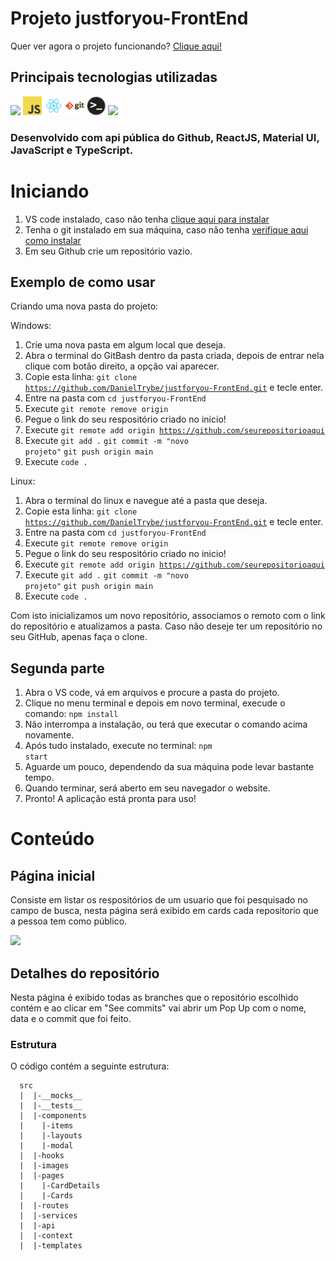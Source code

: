 # Projeto justforyou-FrontEnd

Quer ver agora o projeto funcionando? <a href="https://danieltrybe.github.io/justforyou-FrontEnd/" target="_blank">Clique aqui!</a>

## Principais tecnologias utilizadas

<code><img height="30" src="https://bognarjunior.files.wordpress.com/2018/09/typescript.png"></code>
<code><img height="30" src="https://raw.githubusercontent.com/github/explore/80688e429a7d4ef2fca1e82350fe8e3517d3494d/topics/javascript/javascript.png"></code>
<code><img height="30" src="https://raw.githubusercontent.com/github/explore/80688e429a7d4ef2fca1e82350fe8e3517d3494d/topics/react/react.png"></code>
<code><img height="30" src="https://raw.githubusercontent.com/github/explore/80688e429a7d4ef2fca1e82350fe8e3517d3494d/topics/git/git.png"></code>
<code><img height="30" src="https://raw.githubusercontent.com/github/explore/80688e429a7d4ef2fca1e82350fe8e3517d3494d/topics/terminal/terminal.png"></code>
<code><img height="30" src="https://v4.mui.com/static/logo.png"></code>

### Desenvolvido com api pública do Github, ReactJS, Material UI, JavaScript e TypeScript.

# Iniciando

1. VS code instalado, caso não tenha <a href="https://code.visualstudio.com/download">clique aqui para instalar</a>
2. Tenha o git instalado em sua máquina, caso não tenha <a href="https://git-scm.com/book/en/v2/Getting-Started-Installing-Git">verifique aqui como instalar</a>
3. Em seu Github crie um repositório vazio.

## Exemplo de como usar

Criando uma nova pasta do projeto:

Windows:

1. Crie uma nova pasta em algum local que deseja.
2. Abra o terminal do GitBash dentro da pasta criada, depois de entrar nela clique com botão direito, a opção vai aparecer.
3. Copie esta linha: <code>git clone https://github.com/DanielTrybe/justforyou-FrontEnd.git</code> e tecle enter.
4. Entre na pasta com <code>cd justforyou-FrontEnd</code>
5. Execute <code>git remote remove origin</code>
6. Pegue o link do seu respositório criado no inicio!
7. Execute <code>git remote add origin https://github.com/seurepositorioaqui</code>
8. Execute <code>git add .</code> <code>git commit -m "novo projeto"</code> <code>git push origin main</code>
9. Execute <code>code .</code>

Linux:

1. Abra o terminal do linux e navegue até a pasta que deseja.
2. Copie esta linha: <code>git clone https://github.com/DanielTrybe/justforyou-FrontEnd.git</code> e tecle enter.
3. Entre na pasta com <code>cd justforyou-FrontEnd</code>
4. Execute <code>git remote remove origin</code>
5. Pegue o link do seu respositório criado no inicio!
6. Execute <code>git remote add origin https://github.com/seurepositorioaqui</code>
7. Execute <code>git add .</code> <code>git commit -m "novo projeto"</code> <code>git push origin main</code>
8. Execute <code>code .</code>

Com isto inicializamos um novo repositório, associamos o remoto com o link do repositório e atualizamos a pasta.
Caso não deseje ter um repositório no seu GitHub, apenas faça o clone.

## Segunda parte

1. Abra o VS code, vá em arquivos e procure a pasta do projeto.
2. Clique no menu terminal e depois em novo terminal, execude o comando: <code>npm install</code>
3. Não interrompa a instalação, ou terá que executar o comando acima novamente.
4. Após tudo instalado, execute no terminal: <code>npm start</code>
5. Aguarde um pouco, dependendo da sua máquina pode levar bastante tempo.
6. Quando terminar, será aberto em seu navegador o website.
7. Pronto! A aplicação está pronta para uso!

# Conteúdo

## Página inicial

Consiste em listar os respositórios de um usuario que foi pesquisado no campo de busca, nesta página será exibido em cards cada repositorio que a pessoa tem como público.

<code><img height="100" src="https://drive.google.com/file/d/1ibbAIDoZDEUCZeyvsDKnArEqgnJFMPHs/view?usp=sharing"></code>

## Detalhes do repositório

Nesta página é exibido todas as branches que o repositório escolhido contém e ao clicar em "See commits" vai abrir um Pop Up com o nome, data e o commit que foi feito.

### Estrutura

O código contém a seguinte estrutura:

```
  src
  |  |-__mocks__
  |  |-__tests__
  |  |-components
  |    |-items
  |    |-layouts
  |    |-modal
  |  |-hooks
  |  |-images
  |  |-pages
  |    |-CardDetails
  |    |-Cards
  |  |-routes
  |  |-services
  |  |-api
  |  |-context
  |  |-templates
```
